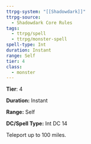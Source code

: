 ```yaml
---
ttrpg-system: "[[Shadowdark]]"
ttrpg-source:
  - Shadowdark Core Rules
tags:
  - ttrpg/spell
  - ttrpg/monster-spell
spell-type: Int
duration: Instant
range: Self
tier: 4
class:
  - monster
---
```

**Tier**: 4

**Duration:** Instant

**Range:** Self

**DC/Spell Type:** Int DC 14

Teleport up to 100 miles. 

